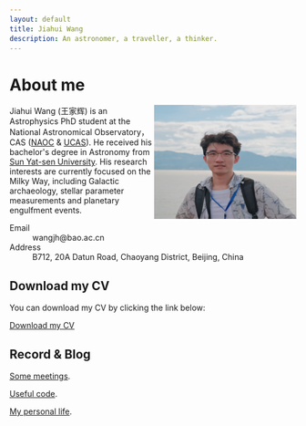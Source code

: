 ```yaml
---
layout: default
title: Jiahui Wang
description: An astronomer, a traveller, a thinker.
---
```



# About me

<div style="float: right;">
    <img src="me1.jpg" alt="Image" width="250" height="200" />
</div>

Jiahui Wang (王家辉) is an Astrophysics PhD student at the National Astronomical Observatory，CAS ([NAOC](https://nao.cas.cn/) & [UCAS](https://www.ucas.ac.cn/)). He received his bachelor's degree in Astronomy from [Sun Yat-sen University](https://spa.sysu.edu.cn/). His research interests are currently focused on the Milky Way, including Galactic archaeology, stellar parameter measurements and planetary engulfment events. 

<dl>
<dt>Email</dt>
<dd>wangjh@bao.ac.cn</dd>
<dt>Address</dt>
<dd>B712, 20A Datun Road, Chaoyang District, Beijing, China</dd>
</dl>

## Download my CV

You can download my CV by clicking the link below:

[Download my CV](CV.pdf)



## Record & Blog


[Some meetings](./meeting.html).

[Useful code](./code.html).

[My personal life](./another-page.html).


